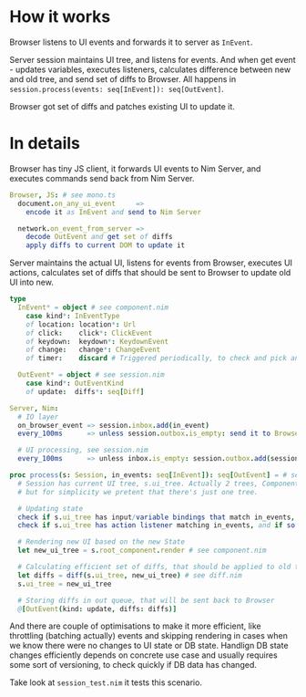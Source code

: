 # How it works

Browser listens to UI events and forwards it to server as `InEvent`.

Server session maintains UI tree, and listens for events. And when get event - updates variables, executes listeners, calculates difference between new and old tree, and send set of diffs to Browser. All happens in `session.process(events: seq[InEvent]): seq[OutEvent]`.

Browser got set of diffs and patches existing UI to update it.

# In details

Browser has tiny JS client, it forwards UI events to Nim Server, and executes commands send back from Nim Server.

```Nim
Browser, JS: # see mono.ts
  document.on_any_ui_event     =>
    encode it as InEvent and send to Nim Server

  network.on_event_from_server =>
    decode OutEvent and get set of diffs
    apply diffs to current DOM to update it
```

Server maintains the actual UI, listens for events from Browser, executes UI actions, calculates set of diffs that
should be sent to Browser to update old UI into new.

```Nim
type
  InEvent* = object # see component.nim
    case kind*: InEventType
    of location: location*: Url
    of click:    click*: ClickEvent
    of keydown:  keydown*: KeydownEvent
    of change:   change*: ChangeEvent
    of timer:    discard # Triggered periodically, to check and pick any background changes in state

  OutEvent* = object # see session.nim
    case kind*: OutEventKind
    of update:  diffs*: seq[Diff]

Server, Nim:
  # IO layer
  on_browser_event => session.inbox.add(in_event)
  every_100ms      => unless session.outbox.is_empty: send it to Browser.

  # UI processing, see session.nim
  every_100ms      => unless inbox.is_empty: session.outbox.add(session.process(session.inbox))

proc process(s: Session, in_events: seq[InEvent]): seq[OutEvent] = # see session.nim
  # Session has current UI tree, s.ui_tree. Actually 2 trees, Components tree, and HTML elements tree,
  # but for simplicity we pretent that there's just one tree.

  # Updating state
  check if s.ui_tree has input/variable bindings that match in_events, and if so update variables
  check if s.ui_tree has action listener matching in_events, and if so execute it

  # Rendering new UI based on the new State
  let new_ui_tree = s.root_component.render # see component.nim

  # Calculating efficient set of diffs, that should be applied to old tree to turn it into new tree
  let diffs = diff(s.ui_tree, new_ui_tree) # see diff.nim
  s.ui_tree = new_ui_tree

  # Storing diffs in out queue, that will be sent back to Browser
  @[OutEvent(kind: update, diffs: diffs)]
```

And there are couple of optimisations to make it more efficient, like throttling (batching actually) events and skipping rendering in cases when we know there were no changes to UI state or DB state. Handlign DB state changes efficiently depends on concrete use case and usually requires some sort of versioning, to check quickly if DB data has changed.

Take look at `session_test.nim` it tests this scenario.